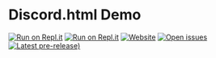 # Discord.html Demo
[![Run on Repl.it](https://repl.it/badge/github/discord-html/Discord.html-Demo)](https://demo.discord-html.tk)
[![Run on Repl.it](https://repl.it/badge/github/discord-html/Discord.html-Demo)](https://discordhtml-demo.daguacaplushy.repl.co)
[![Website](https://img.shields.io/badge/website-discord--html.tk-blue)](https://discord-html.tk)
[![Open issues](https://img.shields.io/github/issues-raw/discord-html/Discord.html-Demo)](https://github.com/discord-html/Discord.html-Demo/issues)
[![Latest pre-release)](https://img.shields.io/github/v/release/discord-html/Discord.html-Demo?include_prereleases)](https://github.com/discord-html/Discord.html-Demo/releases)
